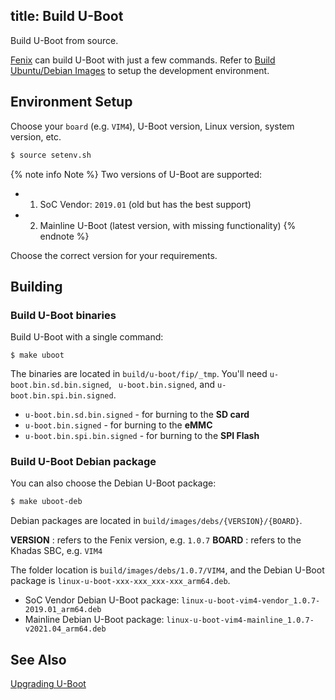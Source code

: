 title: Build U-Boot
---

Build U-Boot from source.

[Fenix](https://github.com/khadas/fenix) can build U-Boot with just a few commands. Refer to [Build Ubuntu/Debian Images](fenix_script.html) to setup the development environment.


## Environment Setup

Choose your `board` (e.g. `VIM4`), U-Boot version, Linux version, system version, etc.

```bash
$ source setenv.sh
```

{% note info Note %}
Two versions of U-Boot are supported:
* 1. SoC Vendor: `2019.01` (old but has the best support)
* 2. Mainline U-Boot (latest version, with missing functionality)
{% endnote %}

Choose the correct version for your requirements.

## Building

### Build U-Boot binaries

Build U-Boot with a single command:

```
$ make uboot
```

The binaries are located in `build/u-boot/fip/_tmp`. You'll need `u-boot.bin.sd.bin.signed`, ` u-boot.bin.signed`, and `u-boot.bin.spi.bin.signed`.

* `u-boot.bin.sd.bin.signed` - for burning to the **SD card**
* `u-boot.bin.signed` - for burning to the **eMMC**
* `u-boot.bin.spi.bin.signed` - for burning to the **SPI Flash**

### Build U-Boot Debian package

You can also choose the Debian U-Boot package:

```bash
$ make uboot-deb
```

Debian packages are located in `build/images/debs/{VERSION}/{BOARD}`.

**VERSION** : refers to the Fenix version, e.g. `1.0.7`
**BOARD** : refers to the Khadas SBC, e.g. `VIM4`

The folder location is `build/images/debs/1.0.7/VIM4`, and the Debian U-Boot package is `linux-u-boot-xxx-xxx_xxx-xxx_arm64.deb`.

* SoC Vendor Debian U-Boot package: `linux-u-boot-vim4-vendor_1.0.7-2019.01_arm64.deb`
* Mainline Debian U-Boot package: `linux-u-boot-vim4-mainline_1.0.7-v2021.04_arm64.deb`

## See Also
[Upgrading U-Boot](upgrade_uboot.html)
